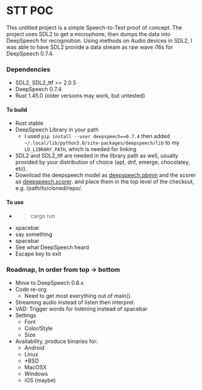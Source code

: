 # STT POC
This untitled project is a simple Speech-to-Text proof of concept. The project
uses SDL2 to get a microphone, then dumps the data into DeepSpeech for
recognoition. Using methods on Audio devices in SDL2, I was able to have SDL2
provide a data stream as raw wave i16s for DeepSpeech 0.7.4.

### Dependencies
- SDL2, SDL2_ttf >= 2.0.5
- DeepSpeech 0.7.4
- Rust 1.45.0 (older versions may work, but untested)


#### To build
- Rust stable
- DeepSpeech Library in your path
  - I used `pip install --user deepspeech==0.7.4` then added 
   `~/.local/lib/python3.8/site-packages/deepspeech/lib` to my `LD_LIBRARY_PATH`,
   which is needed for linking
- SDL2 and SDL2_ttf are needed in the library path as well, usually provided
  by your distribution of choice (apt, dnf, emerge, chocolatey, etc).
- Download the deepspeech model as [deepspeech.pbmm](https://github.com/mozilla/DeepSpeech/releases/download/v0.7.4/deepspeech-0.7.4-models.pbmm) and the scorer as [deepspeech.scorer](https://github.com/mozilla/DeepSpeech/releases/download/v0.7.4/deepspeech-0.7.4-models.scorer). and place  them in the top level of the checkout, e.g. /path/to/cloned/repo/.

#### To use
- > cargo run
- spacebar
- say something
- spacebar
- See what DeepSpeech heard
- Escape key to exit

### Roadmap, In order from top -> bottom
- Move to DeepSpeech 0.8.x
- Code re-org
  - Need to get most everything out of main().
- Streaming audio instead of listen then interpret.
- VAD: Trigger words for listening instead of spacebar
- Settings
  - Font
  - Color/Style
  - Size
- Availability, produce binaries for:
  - Android
  - Linux
  - *BSD
  - MacOSX
  - Windows
  - iOS (maybe)
